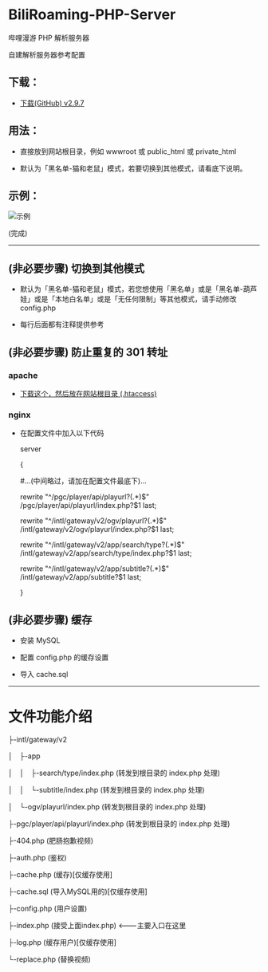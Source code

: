 # BiliRoaming-PHP-Server
哔哩漫游 PHP 解析服务器


自建解析服务器参考配置

## 下载：

* [下载(GitHub) v2.9.7](https://github.com/david082321/BiliRoaming-PHP-Server/raw/main/Server_v2.9.7.zip)


## 用法：

* 直接放到网站根目录，例如 wwwroot 或 public_html 或 private_html

* 默认为「黑名单-猫和老鼠」模式，若要切换到其他模式，请看底下说明。

## 示例：

![示例](https://i.loli.net/2021/01/10/VwJ5D1GoRBbyfmq.jpg)


(完成)

------

## (非必要步骤) 切换到其他模式

* 默认为「黑名单-猫和老鼠」模式，若您想使用「黑名单」或是「黑名单-葫芦娃」或是「本地白名单」或是「无任何限制」等其他模式，请手动修改 config.php

* 每行后面都有注释提供参考

## (非必要步骤) 防止重复的 301 转址

### apache

* [下载这个，然后放在网站根目录 (.htaccess) ](https://github.com/david082321/BiliRoaming-PHP-Server/blob/main/.htaccess)

### nginx

* 在配置文件中加入以下代码

	server
  
	{
  
	#...(中间略过，请加在配置文件最底下)...
  
	rewrite "^/pgc/player/api/playurl?(.*)$" /pgc/player/api/playurl/index.php?$1 last;
  
	rewrite "^/intl/gateway/v2/ogv/playurl?(.*)$" /intl/gateway/v2/ogv/playurl/index.php?$1 last;
  
	rewrite "^/intl/gateway/v2/app/search/type?(.*)$" /intl/gateway/v2/app/search/type/index.php?$1 last;
  
	rewrite "^/intl/gateway/v2/app/subtitle?(.*)$" /intl/gateway/v2/app/subtitle?$1 last;
  
	}

## (非必要步骤) 缓存

* 安装 MySQL

* 配置 config.php 的缓存设置

* 导入 cache.sql

--------

# 文件功能介绍

├-intl/gateway/v2

│　├-app

│　│　├-search/type/index.php (转发到根目录的 index.php 处理)

│　│　└-subtitle/index.php (转发到根目录的 index.php 处理)

│　└-ogv/playurl/index.php (转发到根目录的 index.php 处理)

├-pgc/player/api/playurl/index.php (转发到根目录的 index.php 处理)

├-404.php (肥肠抱歉视频)

├-auth.php (鉴权)

├-cache.php (缓存)[仅缓存使用]

├-cache.sql (导入MySQL用的)[仅缓存使用]

├-config.php (用户设置)

├-index.php (接受上面index.php) <---主要入口在这里

├-log.php (缓存用户)[仅缓存使用]

└-replace.php (替换视频)
